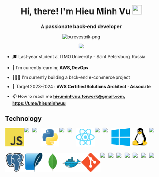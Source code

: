 <h1 align="center">Hi, there! I'm Hieu Minh Vu <img src="https://media2.giphy.com/media/26hisVHpbBwfcfKus/giphy.webp?cid=ecf05e477242c9exx9kdrb69yh9yepj3yyhfdm63ny2ll373&rid=giphy.webp&ct=g" width="30" height="30"/></h1>
<h3 align="center">A passionate back-end developer</h3>

<p align="center"> <img src="https://komarev.com/ghpvc/?username=burevestnik-png&label=Profile%20views&color=0e75b6&style=flat" alt="burevestnik-png" /> </p>

<div id="header" align="center">
  <img src="https://media.tenor.com/Ta0UjU3ajbYAAAAd/space-what.gif" width="500"/>
</div>

-   🎓 Last-year student at ITMO University - Saint Petersburg, Russia

-   🌱 I’m currently learning **AWS, DevOps**

-   🧑🏻‍💻 I'm currently building a back-end e-commerce project

-   🎯 Target 2023-2024 : **AWS Certified Solutions Architect - Associate**

-   📫 How to reach me **hieuminhvuu.forwork@gmail.com, https://t.me/hieuminhvuu**

## Technology

<div style="display: flex; flex-direction: row; justify-content: center; padding-bottom: 20px">
    <img width="63px" src="https://raw.githubusercontent.com/devicons/devicon/master/icons/javascript/javascript-original.svg"/>
    <img width="63px" src="https://www.vectorlogo.zone/logos/nodejs/nodejs-icon.svg"/>
    <img width="63px" src="https://vectorwiki.com/images/i0tvc__fastapi.svg"/>
    <img width="63px" src="https://raw.githubusercontent.com/devicons/devicon/master/icons/python/python-original.svg"/>
    <img width="63px" src="https://www.vectorlogo.zone/logos/djangoproject/djangoproject-icon.svg"/>
    <img width="63px" src="https://vectorwiki.com/images/es4CV__strapi.svg"/>
    <img width="63px" src="https://raw.githubusercontent.com/devicons/devicon/master/icons/react/react-original.svg"/>
    <img width="63px" src="https://www.vectorlogo.zone/logos/w3_html5/w3_html5-icon.svg"/>
    <img width="63px" src="https://www.vectorlogo.zone/logos/w3_css/w3_css-icon.svg"/>
    <img width="63px" src="https://raw.githubusercontent.com/devicons/devicon/master/icons/windows8/windows8-original.svg"/>
    <img width="63px" src="https://raw.githubusercontent.com/devicons/devicon/master/icons/linux/linux-original.svg"/>
    <img width="63px" src="https://www.vectorlogo.zone/logos/ubuntu/ubuntu-icon.svg"/>
</div>

<div style="display: flex; flex-direction: row; justify-content: center; padding-bottom: 20px">
    <img width="63px" src="https://raw.githubusercontent.com/devicons/devicon/master/icons/postgresql/postgresql-original.svg"/>
    <img width="63px" src="https://raw.githubusercontent.com/devicons/devicon/master/icons/sqlite/sqlite-original.svg"/>
    <img width="63px" src="https://raw.githubusercontent.com/devicons/devicon/master/icons/mongodb/mongodb-original.svg"/>
    <img width="63px" src="https://raw.githubusercontent.com/devicons/devicon/master/icons/docker/docker-original.svg"/>
    <img width="63px" src="https://raw.githubusercontent.com/devicons/devicon/master/icons/git/git-original.svg"/>
    <img width="63px" src="https://img.icons8.com/doodle/25/000000/console--v2.png"/>
    <img width="63px" src="https://img.icons8.com/?size=512&id=iGCCE2iEmh2u&format=png"/>
    <img width="63px" src="https://vectorwiki.com/images/lAEsV__prometheus.svg"/>
    <img width="63px" src="https://www.suse.com/c/wp-content/uploads/2021/09/rancher_blog_compose.png"/>
    <img width="63px" src="https://img.icons8.com/?size=512&id=LoL4bFzqmAa0&format=png"/>
    <img width="63px" src="https://img.icons8.com/?size=512&id=34886&format=png"/>
    <img width="63px" src="https://img.icons8.com/?size=512&id=cvzmaEA4kC0o&format=png"/>
</div>
